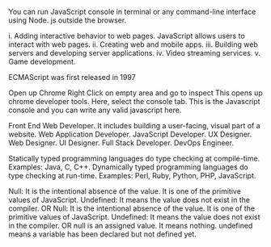 <!-- question 1 -->

You can run JavaScript console in terminal or any command-line interface using Node. js outside the browser.

<!-- question 2 -->

i. Adding interactive behavior to web pages. JavaScript allows users to interact with web pages.
ii. Creating web and mobile apps.
iii. Building web servers and developing server applications.
iv. Video streaming services.
v. Game development.

<!-- question 3 -->

ECMAScript was first released in 1997

<!-- question 4 -->

Open up Chrome
Right Click on empty area and go to inspect
This opens up chrome developer tools. Here, select the console tab. This is the Javascript console and you can write any valid javascript here.

<!-- question 5 -->

Front End Web Developer. It includes building a user-facing, visual part of a website.
Web Application Developer.
JavaScript Developer.
UX Designer.
Web Designer.
UI Designer.
Full Stack Developer.
DevOps Engineer.

<!-- question 6 -->

Statically typed programming languages do type checking at compile-time. Examples: Java, C, C++.
Dynamically typed programming languages do type checking at run-time. Examples: Perl, Ruby, Python, PHP, JavaScript.

<!-- question 7 -->

Null: It is the intentional absence of the value. It is one of the primitive values of JavaScript. Undefined: It means the value does not exist in the compiler.
OR
Null: It is the intentional absence of the value. It is one of the primitive values of JavaScript. Undefined: It means the value does not exist in the compiler.
OR
null is an assigned value. It means nothing. undefined means a variable has been declared but not defined yet.
